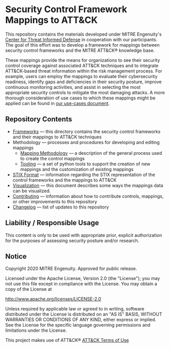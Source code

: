 # Security Control Framework Mappings to ATT&CK
This repository contains the materials developed under MITRE Engenuity's [Center for Threat Informed Defense](https://mitre-engenuity.org/center-for-threat-informed-defense/) in cooperation with our participants. The goal of this effort was to develop a framework for mappings between security control frameworks and the MITRE ATT&CK® knowledge base.

These mappings provide the means for organizations to see their security control coverage against associated ATT&CK techniques and to integrate ATT&CK-based threat information within the risk management process. For example, users can employ the mappings to evaluate their cybersecurity readiness, identify gaps and deficiencies in their security posture, improve continuous monitoring activities, and assist in selecting the most appropriate security controls to mitigate the most damaging attacks. A more thorough consideration of use cases to which these mappings might be applied can be found in [our use-cases document](/docs/use-cases.md). 

## Repository Contents
- [Frameworks](/frameworks) — this directory contains the security control frameworks and their mappings to ATT&CK techniques
- Methodology — processes and procedures for developing and editing mappings
    - [Mapping Methodology](/docs/mapping_methodology.md) — a description of the general process used to create the control mappings
    - [Tooling](/docs/tooling.md) — a set of python tools to support the creation of new mappings and the customization of existing mappings
- [STIX Format](/docs/STIX_format.md) — information regarding the STIX representation of the control frameworks and the mappings to ATT&CK
- [Visualization](/docs/visualization.md) — this document describes some ways the mappings data can be visualized. 
- [Contributing](/CONTRIBUTING.md) — information about how to contribute controls, mappings, or other improvements to this repository
- [Changelog](/CHANGELOG.md) — list of updates to this repository

## Liability / Responsible Usage 

This content is only to be used with appropriate prior, explicit authorization for the purposes of assessing security posture and/or research. 

## Notice 

Copyright 2020 MITRE Engenuity. Approved for public release. 

Licensed under the Apache License, Version 2.0 (the "License"); you may not use this file except in compliance with the License. You may obtain a copy of the License at 

http://www.apache.org/licenses/LICENSE-2.0 

Unless required by applicable law or agreed to in writing, software distributed under the License is distributed on an "AS IS" BASIS, WITHOUT WARRANTIES OR CONDITIONS OF ANY KIND, either express or implied. See the License for the specific language governing permissions and limitations under the License. 

This project makes use of ATT&CK®
[ATT&CK Terms of Use](https://attack.mitre.org/resources/terms-of-use/)

